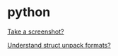 python
======

[Take a screenshot?](https://github.com/enckse/snapture)

[Understand struct unpack formats?](unpack-with-struct.md)
